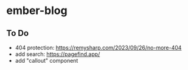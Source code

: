 # ember-blog

## To Do

- 404 protection: https://remysharp.com/2023/09/26/no-more-404
- add search: https://pagefind.app/
- add "callout" component
